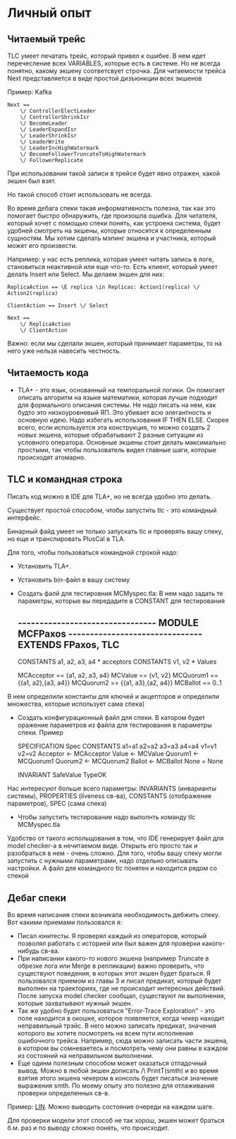 # Личный опыт
## Читаемый трейс
TLC умеет печатать трейс, который привел к ошибке. В нем идет перечесление всех VARIABLES, которые есть в системе. Но не всегда понятно, какому экшену соответсвует строчка. Для читаемости трейса Next представляется в виде простой дизъюнкции всех экшенов

Пример: Kafka

    Next ==
        \/ ControllerElectLeader
        \/ ControllerShrinkIsr
        \/ BecomeLeader
        \/ LeaderExpandIsr
        \/ LeaderShrinkIsr
        \/ LeaderWrite
        \/ LeaderIncHighWatermark
        \/ BecomeFollowerTruncateToHighWatermark
        \/ FollowerReplicate

При использовании такой записи в трейсе будет явно отражен, какой экшен был взят.

 Но такой способ стоит использовать не всегда.

Во время дебага спеки такая информативность полезна, так как это помогает быстро обнаружить, где произошла ошибка. Для читателя, который хочет с помощью спеки понять, как устроена система, будет удобней смотреть на экшены, которые относятся к определенным сущностям. Мы хотим сделать мэпинг экшена и участника, который может его произвести.

Например: у нас есть реплика, которая умеет читать запись в логе, становиться неактивной или еще что-то. Есть клиент, который умеет делать Insert или Select. Мы делаем экшен для них:

    ReplicaAction == \E replica \in Replicas: Action1(replica) \/ Action2(replica)

    ClientAction == Insert \/ Select

    Next ==
        \/ ReplicaAction
        \/ ClientAction

Важно: если мы сделали экшен, который принимает параметры, то на него уже нельзя навесить честность.

## Читаемость кода
* TLA+ - это язык, основанный на темпоральной логики. Он помогает описать алгоритм на языке математики, которая лучше подходит для формального описания системы. Не надо писать на нем, как будто это низкоуровневый ЯП. Это убивает всю элегантность и основную идею. Надо избегать использования IF THEN ELSE. Скорее всего, если используется эта конструкция, то можно создвть 2 новых экшена, которые обрабатывают 2 разные ситуации из условного оператора. Основные экшены стоит делать максимально простыми, так чтобы пользователь видел главные шаги, которые происходят атомарно.

## TLC и командная строка
Писать код можно в IDE для TLA+, но не всегда удобно это делать.

Существует простой способом, чтобы запустить tlc - это командный интерфейс.

Бинарный файд умеет не только запускать tlc и проверять вашу спеку, но еще и транслировать PlusCal в TLA.

Для того, чтобы пользоваться командной строкой надо:
* Установить TLA+.
* Установить bin-файл в вашу систему
* Создать фалй для тестировния MCMyspec.tla: В нем надо задать те параметры, которые вы передадите в CONSTANT для тестирования

    -------------------------------- MODULE MCFPaxos -------------------------------
    EXTENDS FPaxos, TLC
    -----------------------------------------------------------------------------
    CONSTANTS a1, a2, a3, a4  \* acceptors
    CONSTANTS v1, v2      \* Values

    MCAcceptor == {a1, a2, a3, a4}
    MCValue    == {v1, v2}
    MCQuorum1 == {{a1, a2},{a3, a4}}
    MCQuorum2 == {{a1, a3},{a2, a4}}
    MCBallot == 0..1

В нем определили константы для ключей и акцепторов и определили множества, которые использует сама спека)
* Создать конфигурационный файл для спеки. В катором будет оражение параметров из файла для тестирования в параметры спеки.
Пример

    SPECIFICATION Spec
    CONSTANTS
      a1=a1  a2=a2  a3=a3  a4=a4 v1=v1  v2=v2
      Acceptor <- MCAcceptor
      Value    <- MCValue
      Quorum1   <- MCQuorum1
      Quorum2   <- MCQuorum2
      Ballot   <- MCBallot
      None     =  None

    INVARIANT SafeValue TypeOK

Нас интересуют больше всего параметры: INVARIANTS (инварианты системы), PROPERTIES (liveness св-ва), CONSTANTS (отображение параметров), SPEC (сама спека)
* Чтобы запустить тестирование надо выполнть команду tlc MCMyspec.tla

Удобство от такого испольщования в том, что IDE генерирует файл для model checker-а в нечитаемом виде. Открыть его просто так и разобраться в нем - очень сложно. Для того, чтобы вашу спеку могли запустить с нужными параметрами, надо отдельно описывать настройки. А файл для командного tlc понятен и находится рядом со спекой


## Дебаг спеки
Во время написания спеки возникала необходимость дебжить спеку. Вот какими приемами пользовался я:
* Писал юнитесты. Я проверял каждый из операторов, который позволял работать с историей или был важен для проверки какого-нибудь св-ва.
* При написании какого-то нового экшена (например Truncate в обрезке лога или Merge в репликации) важно проверить, что существуют поведения, в которых этот экшен будет браться. Я пользовался приемом из главы 3 и писал предикат, который будет выполнен на траекториях, где не происходит интересных действий. После запуска model checker сообщал, существуют ли выполнения, которые захватывают нужный экшен.
* Так же удобно будет пользоваться "Error-Trace Exploration" - это поле находится в окошке, которое появляется, когда чекер находит неправильный трэйс. В него можно записать предикат, значения которого вы хотите посмотреть на всем пути исполнения ошибочного трейса. Например, сюда можно записать части экшена, в котором вы сомневаетесь и посмотреть чему они равны в каждом из состояний на неправильном выполнении.
* Еще одинм полезным способом может оказаться отладочный вывод. Можно в любой экшен дописать /\ PrintT(smth) и во время взятия этого экшена чекером в консоль будет писаться значение выражения smth. По моему опыту это полезно для отлаживания проверки определенных св-в.

Пример: [LIN](https://github.com/lorin/tla-linearizability/blob/6a919f81f41ce43c884b87dde0976143b80d35db/LinQueue.tla#L31). Можно выводить состояние очереди на каждом шаге.

Для проверки модели этот способ не так хорош, экшен может браться б.м. раз и по выводу сложно понять, что происходит.
